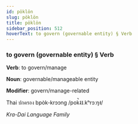 ```yaml
---
id: pöklön
slug: pöklön
title: pöklön
sidebar_position: 512
hoverText: to govern (governable entity) § Verb
---
```


### to govern (governable entity) § Verb

**Verb**: to govern/manage

**Noun**: governable/manageable entity

**Modifier**: govern/manage-related

Thai ปกครอง bpòk-krɔɔng /pok̚˨˩.kʰrɔːŋ˧/

*Kra-Dai Language Family*